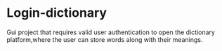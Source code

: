 # Login-dictionary
Gui project that requires valid user authentication to open the dictionary platform,where the user can store words along with their meanings.

